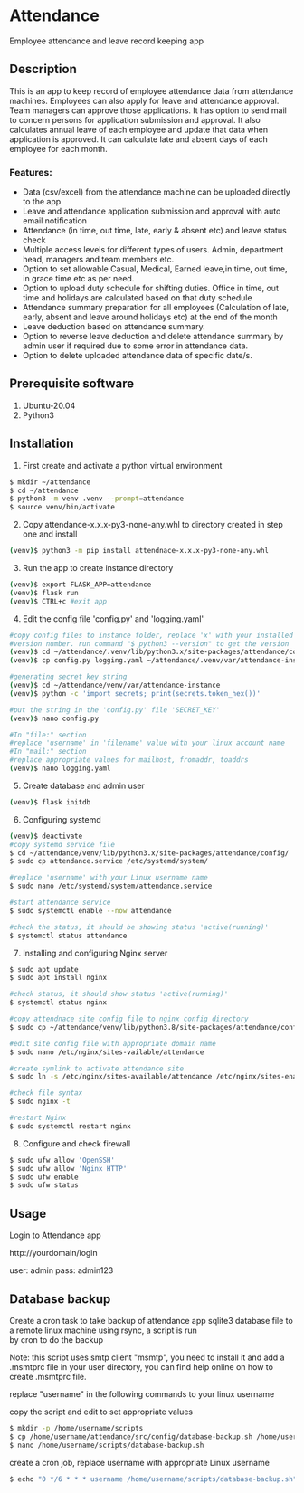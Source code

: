 # Attendance
Employee attendance and leave record keeping app

## Description
This is an app to keep record of employee attendance data from attendance machines. Employees can also apply for leave and attendance approval. Team managers can approve those applications. It has option to send mail to concern persons for application submission and approval. It also calculates annual leave of each employee and update that data when application is approved. It can calculate late and absent days of each employee for each month.

### Features:
- Data (csv/excel) from the attendance machine can be uploaded directly to the app  
- Leave and attendance application submission and approval with auto email notification
- Attendance (in time, out time, late, early & absent etc) and leave status check
- Multiple access levels for different types of users. Admin, department head,  managers and team members etc.
- Option to set allowable Casual, Medical, Earned leave,in time, out time, in grace time etc as per need.
- Option to upload duty schedule for shifting duties. Office in time, out time and holidays are calculated based on that duty schedule
- Attendance summary preparation for all employees (Calculation of late, early, absent and leave around holidays etc) at the end of the month
- Leave deduction based on attendance summary.
- Option to reverse leave deduction and delete attendance summary by admin user if required due to some error in attendance data.
- Option to delete uploaded attendance data of specific date/s.


## Prerequisite software
1. Ubuntu-20.04
2. Python3

## Installation
1. First create and activate a python virtual environment 
```bash
$ mkdir ~/attendance
$ cd ~/attendance
$ python3 -m venv .venv --prompt=attendance
$ source venv/bin/activate
```

2. Copy attendance-x.x.x-py3-none-any.whl to directory created in step one and install
```bash
(venv)$ python3 -m pip install attendnace-x.x.x-py3-none-any.whl
```

3. Run the app to create instance directory
```bash
(venv)$ export FLASK_APP=attendance
(venv)$ flask run
(venv)$ CTRL+c #exit app
```

4. Edit the config file 'config.py' and 'logging.yaml' 
```bash
#copy config files to instance folder, replace 'x' with your installed python 
#version number. run command "$ python3 --version" to get the version
(venv)$ cd ~/attendance/.venv/lib/python3.x/site-packages/attendance/config
(venv)$ cp config.py logging.yaml ~/attendance/.venv/var/attendance-instance/

#generating secret key string
(venv)$ cd ~/attendance/venv/var/attendance-instance
(venv)$ python -c 'import secrets; print(secrets.token_hex())'

#put the string in the 'config.py' file 'SECRET_KEY'
(venv)$ nano config.py

#In "file:" section
#replace 'username' in 'filename' value with your linux account name  
#In "mail:" section
#replace appropriate values for mailhost, fromaddr, toaddrs
(venv)$ nano logging.yaml 
```

5. Create database and admin user
```bash
(venv)$ flask initdb
```

6. Configuring systemd
```bash
(venv)$ deactivate
#copy systemd service file
$ cd ~/attendance/venv/lib/python3.x/site-packages/attendance/config/
$ sudo cp attendance.service /etc/systemd/system/

#replace 'username' with your Linux username name
$ sudo nano /etc/systemd/system/attendance.service

#start attendance service
$ sudo systemctl enable --now attendance

#check the status, it should be showing status 'active(running)'
$ systemctl status attendance
```

7. Installing and configuring Nginx server
```bash
$ sudo apt update
$ sudo apt install nginx

#check status, it should show status 'active(running)'
$ systemctl status nginx

#copy attendnace site config file to nginx config directory
$ sudo cp ~/attendance/venv/lib/python3.8/site-packages/attendance/config/attendance /etc/nginx/sites-available/

#edit site config file with appropriate domain name
$ sudo nano /etc/nginx/sites-vailable/attendance

#create symlink to activate attendance site
$ sudo ln -s /etc/nginx/sites-available/attendance /etc/nginx/sites-enabled

#check file syntax
$ sudo nginx -t

#restart Nginx
$ sudo systemctl restart nginx
```

8. Configure and check firewall
```bash
$ sudo ufw allow 'OpenSSH'
$ sudo ufw allow 'Nginx HTTP'
$ sudo ufw enable
$ sudo ufw status
```

## Usage
Login to Attendance app

http://yourdomain/login

user: admin
pass: admin123

## Database backup
Create a cron task to take backup of attendance app sqlite3 database file to a remote linux machine using rsync, a script is run  
by cron to do the backup

Note: this script uses smtp client "msmtp", you need to install it and add a .msmtprc file in your user directory, 
you can find help online on how to create .msmtprc file.

replace "username" in the following commands to your linux username

copy the script and edit to set appropriate values
```bash
$ mkdir -p /home/username/scripts
$ cp /home/username/attendance/src/config/database-backup.sh /home/username/scripts/
$ nano /home/username/scripts/database-backup.sh
```
create a cron job, replace username with appropriate Linux username
```bash
$ echo "0 */6 * * * username /home/username/scripts/database-backup.sh" > /etc/cron.d/attendance
```